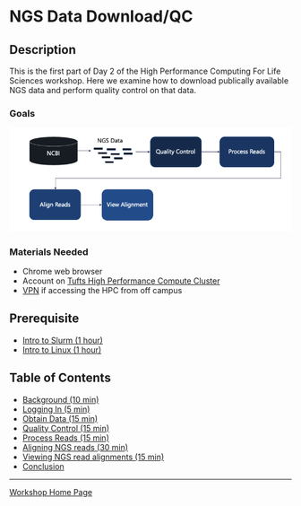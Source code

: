 # NGS Data Download/QC

## Description

This is the first part of Day 2 of the High Performance Computing For Life Sciences workshop. Here we examine how to download publically available NGS data and perform quality control on that data.

### Goals

![](./images/workflow.png)

### Materials Needed

- Chrome web browser
- Account on [Tufts High Performance Compute Cluster](https://it.tufts.edu/research-technology/high-performance-computing)
- [VPN](https://access.tufts.edu/vpn) if accessing the HPC from off campus

## Prerequisite

- [Intro to Slurm (1 hour)](../IntroToSlurm/README.md)
- [Intro to Linux (1 hour)](../IntroToLinux/IntroToLinux1.md)


## Table of Contents

- [Background (10 min)](lessons/lesson1.md)
- [Logging In (5 min)](lessons/lesson2.md)
- [Obtain Data (15 min)](lessons/lesson3.md)
- [Quality Control (15 min)](lessons/lesson4.md)
- [Process Reads (15 min)](lessons/lesson5.md)
- [Aligning NGS reads (30 min)](../NgsDataAlignmentViewing/lessons/lesson1.md)
- [Viewing NGS read alignments (15 min)](../NgsDataAlignmentViewing/lessons/lesson2.md)
- [Conclusion](../NgsDataAlignmentViewing/lessons/lesson3.md)

_________________________________________________________________________________________________________________________________________________________

[Workshop Home Page](../index.md)
